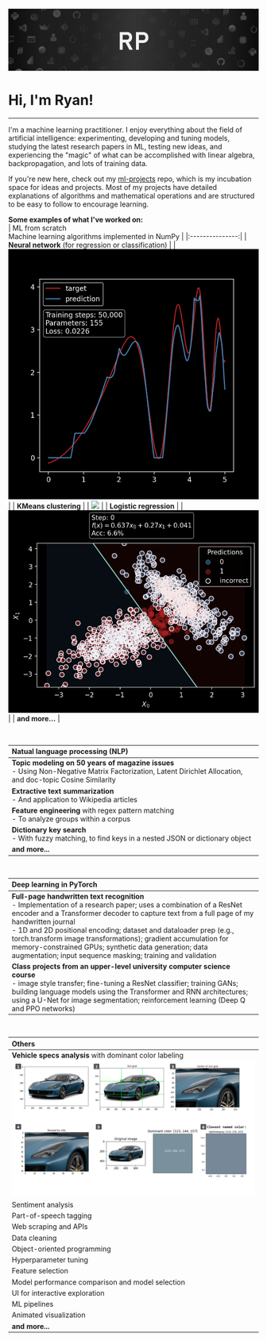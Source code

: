 ![Background photo with logos of Machine Learning and analytics software](backsplash_photo.png)

# Hi, I'm Ryan!

---

I'm a machine learning practitioner. I enjoy everything about the field of artificial intelligence: experimenting, developing and tuning models, studying the latest research papers in ML, testing new ideas, and experiencing the "magic" of what can be accomplished with linear algebra, backpropagation, and lots of training data.

If you're new here, check out my [ml-projects](https://github.com/rparkr/ml-projects) repo, which is my incubation space for ideas and projects. Most of my projects have detailed explanations of algorithms and mathematical operations and are structured to be easy to follow to encourage learning.

**Some examples of what I've worked on:**  
| ML from scratch<br>Machine learning algorithms implemented in NumPy |
|:---------------:|
| **Neural network** (for regression or classification)  |
| <img width="512px" src="https://raw.githubusercontent.com/rparkr/ml-projects/main/images/nn_regression.png">  |
| **KMeans clustering**  |
| <img width="512px" src="https://raw.githubusercontent.com/rparkr/ml-projects/main/images/kmeans_training.gif">  |
| **Logistic regression**  |
| <img width="512px" src="https://raw.githubusercontent.com/rparkr/ml-projects/main/images/logistic_regression_training.gif">  |
| **and more...**  |

<br>

| Natual language processing (NLP) |
|:---------------|
| **Topic modeling on 50 years of magazine issues**<br>- Using Non-Negative Matrix Factorization, Latent Dirichlet Allocation, and doc-topic Cosine Similarity  |
| **Extractive text summarization**<br>- And application to Wikipedia articles  |
| **Feature engineering** with regex pattern matching<br>- To analyze groups within a corpus  |
| **Dictionary key search**<br>- With fuzzy matching, to find keys in a nested JSON or dictionary object  |
| **and more...**  |

<br>

| Deep learning in PyTorch |
|:---------------|
| **Full-page handwritten text recognition**<br>- Implementation of a research paper; uses a combination of a ResNet encoder and a Transformer decoder to capture text from a full page of my handwritten journal<br>- 1D and 2D positional encoding; dataset and dataloader prep (e.g., torch.transform image transformations); gradient accumulation for memory-constrained GPUs; synthetic data generation; data augmentation; input sequence masking; training and validation |
| **Class projects from an upper-level university computer science course**<br>- image style transfer; fine-tuning a ResNet classifier; training GANs; building language models using the Transformer and RNN architectures; using a U-Net for image segmentation; reinforcement learning (Deep Q and PPO networks)  |

<br>

| Others |
|:---------------|
| <span style="text-align: center;">**Vehicle specs analysis** with dominant color labeling</span><br><img width="512px" src="https://raw.githubusercontent.com/rparkr/ml-projects/main/images/dominant_color_extraction.png">  |
| Sentiment analysis  |
| Part-of-speech tagging  |
| Web scraping and APIs |
| Data cleaning  |
| Object-oriented programming  |
| Hyperparameter tuning  |
| Feature selection  |
| Model performance comparison and model selection  |
| UI for interactive exploration  |
| ML pipelines  |
| Animated visualization  |
| **and more...**  |

